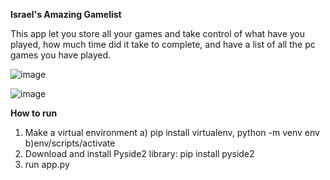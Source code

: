 **Israel's Amazing Gamelist**


This app let you store all your games and take control of what have you played, how much time did it take to complete, and have a list of all the pc games you have played.

![image](https://user-images.githubusercontent.com/95376025/168709051-095d804e-439c-4648-9fac-cf6ffecf9771.png)

![image](https://user-images.githubusercontent.com/95376025/168709129-47099e6e-ef7e-4317-85bc-81f4c6013893.png)


**How to run**
1. Make a virtual environment
a) pip install virtualenv, python -m venv env
b)env/scripts/activate
2. Download and install Pyside2 library: pip install pyside2
3. run app.py
